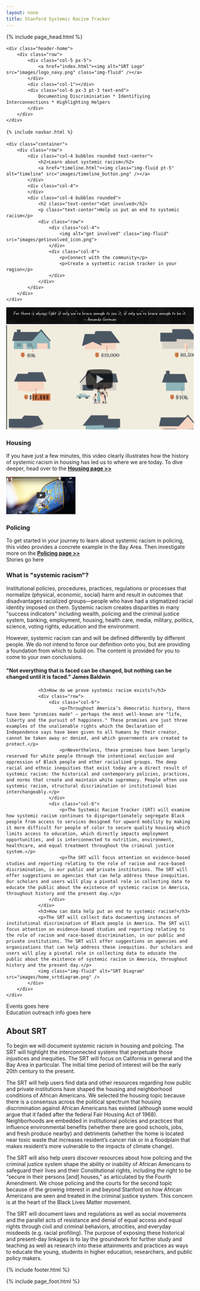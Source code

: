 ```yaml
---
layout: none
title: Stanford Systemic Racism Tracker
---
```

{% include page_head.html %}

<div class="home">

    <div class="header-home">
        <div class="row">
            <div class="col-5 px-5">
                <a href="index.html"><img alt="SRT Logo" src="images/logo_navy.png" class="img-fluid" /></a>
            </div>
            <div class="col-1"></div>
            <div class="col-6 px-3 pt-3 text-end">
                Documenting Discriminiation * Identifiying Interconnections * Highlighting Helpers
            </div>
        </div>
    </div>

    {% include navbar.html %}

    <div class="container">
        <div class="row">
            <div class="col-4 bubbles rounded text-center">
                <h2>Learn about systemic racism</h2>
                <a href="timeline.html"><img class="img-fluid pt-5" alt="timeline" src="images/timeline_button.png" /></a>
            </div>
            <div class="col-4">
            </div>
            <div class="col-4 bubbles rounded">
                <h2 class="text-center">Get involved</h2>
                <p class="text-center">Help us put an end to systemic racism</p>
                <div class="row">
                    <div class="col-4">
                        <img alt="get involved" class="img-fluid" src="images/getinvolved_icon.png">
                    </div>
                    <div class="col-8">
                        <p>Connect with the community</p>
                        <p>Create a systemtic racism tracker in your region</p>
                    </div>
                </div>
            </div>
        </div>
    </div>
</div>

<div class="quote-bar">
    <div class="container">
        <div class="row">
            <img alt="Amanda Gorman quote" class="img-fluid" src="images/gorman.png" />
        </div>
    </div>
</div>

<div class="features-bar">
    <div class="container features">
        <div class="row">
            <div class="col-6">
                <div class="row">
                    <div class="col">
                        <a href="https://www.segregatedbydesign.com/"><img class="img-fluid" alt="Housing video" src="images/housing_homepage.png"></a>
                    </div>
                    <div class="col">
                        <h3 class="feature-title">Housing</h3>
                        <p>If you have just a few minutes, this video clearly illustrates how the history of systemic racism in housing has led us to where we are today.  To dive deeper, head over to the <strong><a href="#">Housing page >></a></strong></p>
                    </div>
                </div>
            </div>
            <div class="col-6">
                <div class="row">
                    <div class="col">
                        <a href="https://news.stanford.edu/2016/06/15/stanford-big-data-study-finds-racial-disparities-oakland-calif-police-behavior-offers-solutions/"><img class="img-fluid" alt="Policing video" src="images/policing_homepage.png" height="100" /></a>
                    </div>
                    <div class="col">
                        <h3 class="feature-title">Policing</h3>
                        To get started in your journey to learn about systemic racism in policing, this video provides a concrete example in the Bay Area.  Then investigate more on the <strong><a href="#">Policing page >></a></strong>
                    </div>
                </div>
            </div>
        </div>
    </div>
</div>

<div class="stories-bar">
    <div class="container py-3">
        <div class="row">
            <div class="col">
                Stories go here
            </div>
        </div>
    </div>
</div>

<div class="explain-bar">
    <div class="container py-3">
        <div class="row">
            <div class="col">
                <h3>What is "systemic racism"?</h3>
                <div class="row">
                    <div class="col-6">
                        <p>Institutional policies, procedures, practices, regulations or processes that normalize (physical, economic, social) harm and result in outcomes that disadvantages racialized groups—people who have had a stigmatized racial identity imposed on them. Systemic racism creates disparities in many "success indicators" including wealth, policing and the criminal justice system, banking, employment, housing, health care, media, military, politics, science, voting rights, education and the environment.</p>
                    </div>
                    <div class="col-3">
                        <p>However, systemic racism can and will be defined differently by different people. We do not intend to force our definition onto you, but are providing a foundation from which to build on. The content is provided for you to come to your own conclusions.</p>
                    </div>
                    <div class="col-3">
                        <h4>"Not everything that is faced can be changed, but nothing can be changed until it is faced." James Baldwin</h4>
                    </div>
                </div>

                <h3>How do we prove systemic racism exists?</h3>
                <div class="row">
                    <div class="col-6">
                        <p>Throughout America’s democratic history, there have been "promises made" – perhaps the most well-known are "life, liberty and the pursuit of happiness." These promises are just three examples of the unalienable rights which the Declaration of Independence says have been given to all humans by their creator, cannot be taken away or denied, and which governments are created to protect.</p>
                        <p>Nevertheless, these promises have been largely reserved for white people through the intentional exclusion and oppression of Black people and other racialized groups. The deep racial and ethnic inequities that exist today are a direct result of systemic racism: the historical and contemporary policies, practices, and norms that create and maintain white supremacy. People often use systemic racism, structural discrimination or institutional bias interchangeably.</p>
                    </div>
                    <div class="col-6">
                        <p>The Systemic Racism Tracker (SRT) will examine how systemic racism continues to disproportionately segregate Black people from access to services designed for upward mobility by making it more difficult for people of color to secure quality housing which limits access to education, which directly impacts employment opportunities, and is interconnected to nutrition, environment, healthcare, and equal treatment throughout the criminal justice system.</p>
                        <p>The SRT will focus attention on evidence-based studies and reporting relating to the role of racism and race-based discrimination, in our public and private institutions. The SRT will offer suggestions on agencies that can help address these inequities. Our scholars and users will play a pivotal role in collecting data to educate the public about the existence of systemic racism in America, throughout history and the present day.</p>
                    </div>
                </div>
                <h3>How can data help put an end to systemic racism?</h3>
                <p>The SRT will collect data documenting instances of institutional discrimination of Black people in America. The SRT will focus attention on evidence-based studies and reporting relating to the role of racism and race-based discrimination, in our public and private institutions. The SRT will offer suggestions on agencies and organizations that can help address these inequities. Our scholars and users will play a pivotal role in collecting data to educate the public about the existence of systemic racism in America, throughout history and the present day.</p>
                <img class="img-fluid" alt="SRT Diagram" src="images/home_srtdiagram.png" />
            </div>
        </div>
    </div>
</div>

<div class="events-bar">
    <div class="container py-3">
        <div class="row">
            <div class="col">
                Events goes here
            </div>
        </div>
    </div>
</div>

<div class="edu-bar">
    <div class="container py-3">
        <div class="row">
            <div class="col">
                Education outreach info goes here
            </div>
        </div>
    </div>
</div>

<div class="about-bar">
    <div class="container py-3">
        <div class="row">
            <div class="col-6">
                <h2>About SRT</h2>
                <p>To begin we will document systemic racism in housing and policing. The SRT will highlight the interconnected systems that perpetuate those injustices and inequities. The SRT will focus on California in general and the Bay Area in particular. The initial time period of interest will be the early 20th century to the present.</p>
                <p>The SRT will help users find data and other resources regarding how public and private institutions have shaped the housing and neighborhood conditions of African Americans. We selected the housing topic because there is a consensus across the political spectrum that housing discrimination against African Americans has existed (although some would argue that it faded after the federal Fair Housing Act of 1968). Neighborhoods are embedded in institutional policies and practices that influence environmental benefits (whether there are good schools, jobs, and fresh produce nearby) and detriments (whether the home is located near toxic waste that increases resident’s cancer risk or in a floodplain that makes resident’s more vulnerable to the impacts of climate change).</p>
            </div>
            <div class="col-1"></div>
            <div class="col-5">
                <p>The SRT will also help users discover resources about how policing and the criminal justice system shape the ability or inability of African Americans to safeguard their lives and their Constitutional rights, including the right to be “secure in their persons [and] houses,” as articulated by the Fourth Amendment. We chose policing and the courts for the second topic because of the growing interest in and beyond Stanford on how African Americans are seen and treated in the criminal justice system. This concern is at the heart of the Black Lives Matter movement.</p>
                <p>The SRT will document laws and regulations as well as social movements and the parallel acts of resistance and denial of equal access and equal rights through civil and criminal behaviors, atrocities, and everyday misdeeds (e.g. racial profiling). The purpose of exposing these historical and present-day linkages is to lay the groundwork for further study and teaching as well as research into these attainments and practices as ways to educate the young, students in higher education, researchers, and public policy makers. </p>
            </div>
        </div>
    </div>
</div>

{% include footer.html %}

{% include page_foot.html %}
